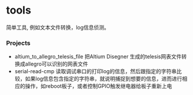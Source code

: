 # tools
简单工具, 例如文本文件转换，log信息侦测。

### Projects
* altium_to_allegro_telesis_file 
  把Altium Disegner 生成的telesis网表文件转换成allegro可以识别的网表文件
* serial-read-cmp
  读取调试串口的打印log的信息，然后跟指定的字符串比较，如果log信息包含指定的字符串，就说明捕捉到想要的信息，进而进行相应的操作，如reboot板子，或者控制GPIO触发继电器给板子重新上电
